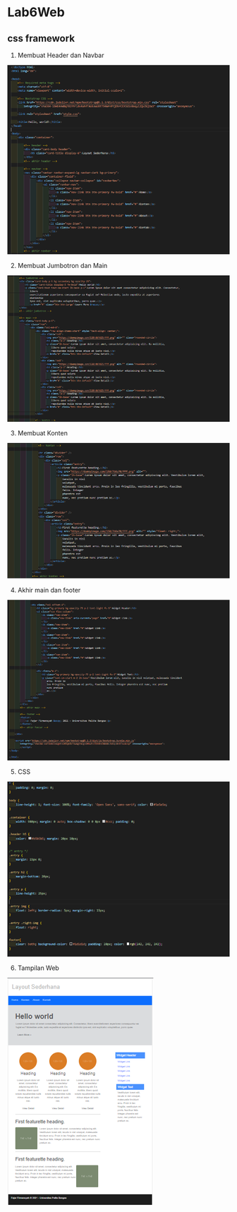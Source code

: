 # Lab6Web

## css framework

1. Membuat Header dan Navbar

![1.png](Gambar/1.png)


2. Membuat Jumbotron dan Main

![2.png](Gambar/2.png)


3. Membuat Konten

![3.png](Gambar/3.png)


4. Akhir main dan footer

![4.png](Gambar/4.png)


5. CSS

![5.png](Gambar/5.png)


6. Tampilan Web

![akhir.png](Gambar/akhir.png)
